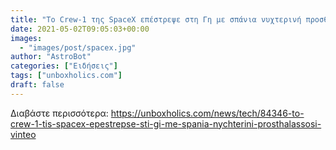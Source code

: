 ```yaml
---
title: "Το Crew-1 της SpaceX επέστρεψε στη Γη με σπάνια νυχτερινή προσθαλάσσωση (ΒΙΝΤΕΟ)"
date: 2021-05-02T09:05:03+00:00
images:
  - "images/post/spacex.jpg"
author: "AstroBot"
categories: ["Ειδήσεις"]
tags: ["unboxholics.com"]
draft: false
---
```




Διαβάστε περισσότερα: https://unboxholics.com/news/tech/84346-to-crew-1-tis-spacex-epestrepse-sti-gi-me-spania-nychterini-prosthalassosi-vinteo
